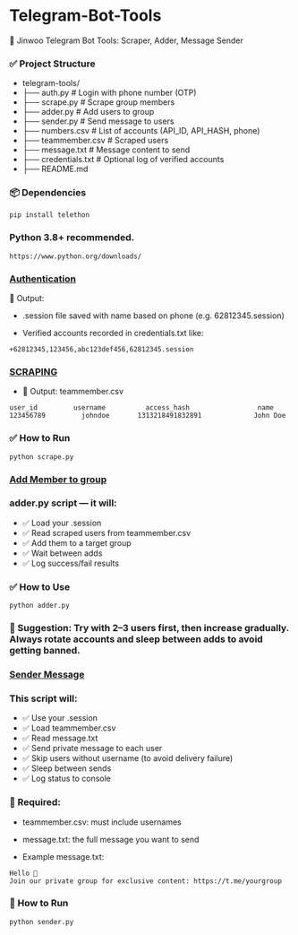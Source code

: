# Telegram-Bot-Tools
🤖 Jinwoo Telegram Bot Tools: Scraper, Adder, Message Sender

### ✅ Project Structure 
- telegram-tools/
- ├── auth.py           # Login with phone number (OTP)
- ├── scrape.py         # Scrape group members
- ├── adder.py          # Add users to group
- ├── sender.py         # Send message to users
- ├── numbers.csv       # List of accounts (API_ID, API_HASH, phone)
- ├── teammember.csv    # Scraped users
- ├── message.txt       # Message content to send
- ├── credentials.txt   # Optional log of verified accounts
- ├── README.md

### 📦 Dependencies
```python
pip install telethon
```

### Python 3.8+ recommended.
`https://www.python.org/downloads/`

### [Authentication](./auth.py)

📝 Output:
- .session file saved with name based on phone (e.g. 62812345.session)

- Verified accounts recorded in credentials.txt like:
```
+62812345,123456,abc123def456,62812345.session
```

### [SCRAPING](./scrape.py)
- 📝 Output: teammember.csv
```
user_id	        username	      access_hash	              name
123456789	      johndoe	    1313218491832891	         John Doe
```
### ✅ How to Run
```
python scrape.py
```

### [Add Member to group](./adder.py)
### adder.py script — it will:

- ✅ Load your .session
- ✅ Read scraped users from teammember.csv
- ✅ Add them to a target group
- ✅ Wait between adds
- ✅ Log success/fail results

### ✅ How to Use
```
python adder.py
```

### 🧠 Suggestion: Try with 2–3 users first, then increase gradually. Always rotate accounts and sleep between adds to avoid getting banned.

### [Sender Message](./sender.py)

### This script will:

- ✅ Use your .session
- ✅ Load teammember.csv
- ✅ Read message.txt
- ✅ Send private message to each user
- ✅ Skip users without username (to avoid delivery failure)
- ✅ Sleep between sends
- ✅ Log status to console

### 📝 Required:
- teammember.csv: must include usernames

- message.txt: the full message you want to send

- Example message.txt:
```
Hello 👋
Join our private group for exclusive content: https://t.me/yourgroup
```

### 🚀 How to Run
```
python sender.py
```


